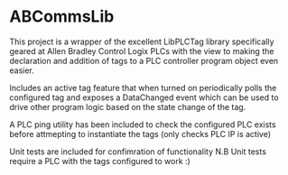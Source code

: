 # ABCommsLib

This project is a wrapper of the excellent LibPLCTag library specifically geared at Allen Bradley Control Logix PLCs with the view to making
the declaration and addition of tags to a PLC controller program object even easier. 

Includes an active tag feature that when turned on periodically polls the configured tag and exposes a DataChanged event which can be used to 
drive other program logic based on the state change of the tag.

A PLC ping utility has been included to check the configured PLC exists before attmepting to instantiate the tags (only checks PLC IP is active)

Unit tests are included for confimration of functionality N.B Unit tests require a PLC with the tags configured to work :)
